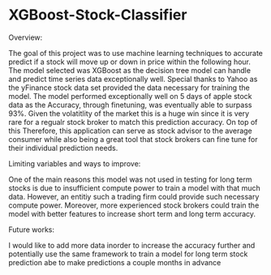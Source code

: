 # XGBoost-Stock-Classifier

Overview: 

The goal of this project was to use machine learning techniques to accurate predict if a stock will move up or down in price within the following hour. The model selected was XGBoost as the decision tree model can handle and predict time series data exceptionally well. Special thanks to Yahoo as the yFinance stock data set provided the data necessary for training the model. The model performed exceptionally well on 5 days of apple stock data as the Accuracy, through finetuning, was eventually able to surpass 93%. Given the volatitlity of the market this is a huge win since it is very rare for a regualr stock broker to match this prediction accuracy. On top of this Therefore, this application can serve as stock advisor to the average consumer while also being a great tool that stock brokers can fine tune for their individual prediction needs. 

Limiting variables and ways to improve:

One of the main reasons this model was not used in testing for long term stocks is due to insufficient compute power to train a model with that much data. However, an entitiy such a trading firm could provide such necessary compute power. Moreover, more experienced stock brokers could train the model with better features to increase short term and long term accuracy.

Future works: 

I would like to add more data inorder to increase the accuracy further and potentially use the same framework to train a model for long term stock prediction abe to make predictions a couple months in advance



